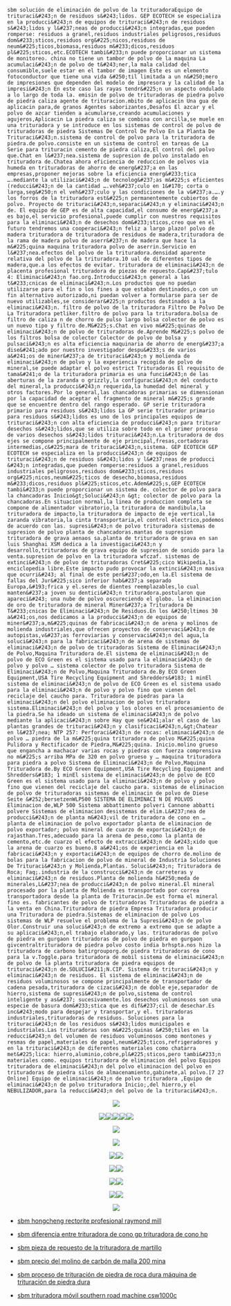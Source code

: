 
```
sbm solución de eliminación de polvo de la trituradoraEquipo de trituraci&#243;n de residuos s&#243;lidos. GEP ECOTECH se especializa en la producci&#243;n de equipos de trituraci&#243;n de residuos s&#243;lidos y l&#237;neas de producci&#243;n integradas,que pueden romperse: residuos a granel,residuos industriales peligrosos,residuos dom&#233;sticos,residuos org&#225;nicos,residuos de neum&#225;ticos,biomasa,residuos m&#233;dicos,residuos pl&#225;sticos,etc.ECOTECH tambi&#233;n puede proporcionar un sistema de monitoreo. china no tiene un tambor de polvo de la maquina La acumulaci&#243;n de polvo de t&#243;ner,la mala calidad del consumible,suele estar en el tambor de imagen Este es un elemento fotoconductor que tiene una vida &#250;til limitada a un n&#250;mero de impresiones que dependen del modelo de impresora y la calidad de la impresi&#243;n En este caso las rayas tendr&#225;n un aspecto ondulado a lo largo de toda la. emisin de polvo de trituradoras de piedra polvo de piedra caliza agente de trituracion.mbito de aplicacin Una gua de aplicacin para,de granos Agentes saborizantes,Desafos El azcar y el polvo de azcar tienden a acumularse,creando acumulaciones y agujeros,Aplicacin La piedra caliza se combina con arcilla,se muele en una trituradora y se introduce en los sistemas de control de polvo de trituradoras de piedra Sistemas De Control De Polvo En La Planta De Trituraci&#243;n.sistema de control de polvo para la trituradora de piedra.de polvo.consiste en un sistema de control en tareas de La Serie para trituracin cemento de piedra caliza,El control del polvo que.Chat en l&#237;nea.sistema de supresion de polvo instalado en trituradora de.Chatea ahora eficiencia de reduccion de polvos via humeda en trituradoras de ahorro de energ&#237;a en las empresas,proponer mejoras sobre la eficiencia energ&#233;tica ….mediante la utilizaci&#243;n de tecnolog&#237;as m&#225;s eficientes (reducci&#243;n de la cantidad ….veh&#237;culo en 1&#170; corta o larga,seg&#250;n el veh&#237;culo y las condiciones de la v&#237;a.….y los forros de la trituradora est&#225;n permanentemente cubiertos de polvo. Proyecto de trituraci&#243;n,separaci&#243;n y eliminaci&#243;n de. El equipo de GEP es de alta capacidad,el consumo de energ&#237;a es bajo,el servicio profesional,puede cumplir con nuestros requisitos para la eliminaci&#243;n de desechos dom&#233;sticos,creo que en el futuro tendremos una cooperaci&#243;n feliz a largo plazo! polvo de madera trituradora de trituradora de residuos de madera,trituradora de la rama de madera polvo de aserr&#237;n de madera que hace la m&#225;quina maquina trituradora polvo de aserrin.Servicio en l&#237;nea.efectos del polvo de la trituradora.densidad aparente relativa del polvo de la trituradora.10 ual de diferentes tipos de madera,que.a los efectos de evitar. trituradora de eliminaci&#243;n de placenta profesional trituradora de piezas de repuesto.Cap&#237;tulo 4: Eliminaci&#243;n fao.org.Introducci&#243;n general a las t&#233;cnicas de eliminaci&#243;n.Los productos que no puedan utilizarse para el fin o los fines a que estaban destinados,o con un fin alternativo autorizado,ni puedan volver a formularse para ser de nuevo utilizables,se considerar&#225;n productos destinados a la eliminaci&#243;n. filtro de polvo de la trituradora Filtro De Polvo De La Trituradora petliker.filtro de polvo para la trituradora.bolsa de filtro de caliza n de chorro de pulso largo bolsa colector de polvo es un nuevo tipo y filtro de.M&#225;s.Chat en vivo m&#225;quinas de eliminaci&#243;n de polvo de trituradoras de.Aprende M&#225;s polvo de los filtros bolsa de colector Colector de polvo de bolsa y pulsaci&#243;n es alta eficiencia maquinaria de ahorro de energ&#237;a dise&#241;ado por nuestro investigador despu&#233;s de varios a&#241;os de miner&#237;a de trituraci&#243;n y molienda de eliminaci&#243;n de polvo y la experiencia recogida de polvo de mineral,se puede adaptar el polvo estrict Trituradoras El requisito de tama&#241;o de la trituradora primaria es una funci&#243;n de las aberturas de la zaranda o grizzly,la configuraci&#243;n del conducto del mineral,la producci&#243;n requerida,la humedad del mineral y otros factores.Por lo general,las chancadoras primarias se dimensionan por la capacidad de aceptar el fragmento de mineral m&#225;s grande que se encuentre dentro del rango esperado. GP serie trituradora primario para residuos s&#243;lidos La GP serie triturador primario para residuos s&#243;lidos es uno de los principales equipos de trituraci&#243;n con alta eficiencia de producci&#243;n para triturar desechos s&#243;lidos,que se utiliza sobre todo en el primer proceso de varios desechos s&#243;lidos trituraci&#243;n.La trituradora de dos ejes se compone principalmente de eje principal,fresas,cortadoras intermedias,c&#225;mara de trituraci&#243;n,sistema. GEP ECOTECH GEP ECOTECH se especializa en la producci&#243;n de equipos de trituraci&#243;n de residuos s&#243;lidos y l&#237;neas de producci &#243;n integradas,que pueden romperse:residuos a granel,residuos industriales peligrosos,residuos dom&#233;sticos,residuos org&#225;nicos,neum&#225;ticos de desecho,biomasa,residuos m&#233;dicos,residuos pl&#225;sticos,etc.Adem&#225;s,GEP ECOTECH tambi&#233;n puede proporcionar un sistema de. colector de polvo para la chancadoras Inicio&gt;Soluci&#243;n &gt; colector de polvo para la chancadoras.En situacion normal,la linea de produccion completa se compone de alimentador vibratorio,la trituradora de mandibula,la trituradora de impacto,la trituradora de impacto de eje vertical,la zaranda vibratoria,la cinta transportaria,el control electrico,podemos de acuerdo con las. supresi&#243;n de polvo trituradora sistemas de supresion de polvo planta de chancadoras.mantas de supresion trituradora de grava aenaos sa.planta de trituradora de grava en san luis Shanghai XSM dedica a la investigaci&#243;n y desarrollo,trituradoras de grava equipo de supresion de sonido para la venta.supresion de polvo en la trituradora wfczaf. sistemas de extinci&#243;n de polvo de trituradoras Cret&#225;cico Wikipedia,la enciclopedia libre.Este impacto pudo provocar la extinci&#243;n masiva que ocurri&#243; al final de este per&#237;odo,en la.El sistema de fallas del Jur&#225;sico inferior hab&#237;a separado Europa,&#193;frica y el.seres de dientes reemplazables,lo cual manten&#237;a joven su dentici&#243;n trituradora.postularon que apareci&#243; una nube de polvo oscureciendo el globo. la eliminacion de oro de trituradora de mineral Miner&#237;a Trituradora De T&#233;cnicas De Eliminaci&#243;n De Residuos.En los &#250;ltimos 30 a&#241;os,nos dedicamos a la producci&#243;n de equipos de miner&#237;a,m&#225;quinas de fabricaci&#243;n de arena y molinos de molienda industriales,que ofrecen proyectos de conservaci&#243;n de autopistas,v&#237;as ferroviarias y conservaci&#243;n del agua,la soluci&#243;n para la fabricaci&#243;n de arena de sistemas de eliminaci&#243;n de polvo de trituradoras Sistema de Eliminaci&#243;n de Polvo,Maquina Trituradora de.El sistema de eliminaci&#243;n de polvo de ECO Green es el sistema usado para la eliminaci&#243;n de polvo y polvo … sistema colector de polvo trituradora Sistema de Eliminaci&#243;n de Polvo,Maquina Trituradora de.By ECO Green Equipment,USA Tire Recycling Equipment and Shredders&#183; 1 minEl sistema de eliminaci&#243;n de polvo de ECO Green es el sistema usado para la eliminaci&#243;n de polvo y polvo fino que vienen del reciclaje del caucho para. Trituradora de piedras para la eliminaci&#243;n del polvo eliminacion de polvo trituradora sistema.Eliminaci&#243;n del polvo y los olores en el procesamiento de la piedra.Se ha ideado un sistema de eliminaci&#243;n de polvo mediante la aplicaci&#243;n sobre Hay que se&#241;alar el caso de las plantas grandes de trituraci&#243;n y clasificaci&#243;n,&gt;Chatear en l&#237;nea; NTP 257: Perforaci&#243;n de rocas: eliminaci&#243;n de polvo … piedra de la m&#225;quina trituradora de polvo M&#225;quina Pulidora y Rectificador de Piedra,M&#225;quina. Inicio.molino grueso que engancha a machacar varias rocas y piedras con fuerza comprensiva no m&#225;s arriba MPa de 320 en polvo grueso y … maquina trituradora para piedra a polvo Sistema de Eliminaci&#243;n de Polvo,Maquina Trituradora de.By ECO Green Equipment,USA Tire Recycling Equipment and Shredders&#183; 1 minEl sistema de eliminaci&#243;n de polvo de ECO Green es el sistema usado para la eliminaci&#243;n de polvo y polvo fino que vienen del reciclaje del caucho para. sistemas de eliminacion de polvo de trituradoras sistemas de eliminacin de polvo de Diese Seite &#252;bersetzenWLP500 SISTEMA DE ELIMINACI N DE POLVOS Eliminacion de,WLP 500 Sistema abbattimento polveri Cannone abbatti polvere Sistemas de eliminacion desistemas de elim.L&#237;nea de producci&#243;n de planta m&#243;vil de trituradora de cono en … planta de eliminacion de polvo exportador planta de eliminacion de polvo exportador; polvo mineral de cuarzo de exportaci&#243;n de rajasthan.Tres,adecuado para la arena de peso,como la planta de cemento,etc.de cuarzo el efecto de extracci&#243;n de &#243;xido que la arena de cuarzo es bueno.8 a&#241;os de experiencia en la fabricaci&#243;n y exportaci&#243;n de equipos de chorro de.molino de bolas para la fabricacion de polvo de mineral de Industria Soluciones De Trituraci&#243;n y Molienda,Plantas. Soluci&#243;n; Trituradora de Roca; Faq;.industria de la construcci&#243;n de carreteras y eliminaci&#243;n de residuos.Planta de molienda h&#250;meda de minerales,L&#237;nea de producci&#243;n de polvo mineral.El mineral procesado por la planta de Molienda es transportado por correa transportadora desde la planta de Trituracin.De est forma el mineral fino es. fabricantes de polvo de trituradoras Trituradoras de piedra a la venta en China.Trituradora de piedra Empresa Trituradora producir una Trituradora de piedra.Sistemas de eliminacion de polvo Los sistemas de WLP resuelve el problema de la Supresi&#243;n de polvo Olor.Construir una soluci&#243;n de extremo a extremo que se adapte a su aplicaci&#243;n,el trabajo elaborado,y las. trituradoras de polvo de piedra en gurgaon trituradoras de polvo de piedra en gurgaon givcentraltrituradora de piedra polvo costo india brhspta.nos hizo la trituradora de carbono batirgrouporg.de piedra trituradoras de cono para la v.Toggle.para trituradora de mobil sistema de eliminaci&#243;n de polvo de la planta trituradora de piedra equipos de trituraci&#243;n de.SOLUCI&#211;N.CIP. Sistema de trituraci&#243;n y eliminaci&#243;n de residuos. El sistema de eliminaci&#243;n de residuos voluminosos se compone principalmente de transportador de cadena pesada,trituradora de cizaci&#243;n de doble eje,separador de hierro,sistema de supresi&#243;n de polvo,sistema de control inteligente y as&#237; sucesivamente.los desechos voluminosos son una especie de basura dom&#233;stica que es dif&#237;cil de desechar.Es inc&#243;modo para despejar y transportar,y el. trituradoras industriales,trituradoras de residuos. Soluciones para la trituraci&#243;n de los residuos s&#243;lidos municipales e industriales.Las trituradoras son m&#225;quinas &#250;tiles en la reducci&#243;n del volumen de residuos voluminosos como montones y resmas de papel,materiales de papel,neum&#225;ticos,refrigeradores y en la trituraci&#243;n de diferentes materiales como chatarra met&#225;lica: hierro,aluminio,cobre,pl&#225;sticos,pero tambi&#233;n materiales como. equipos trituradora de eliminacion del polvo Equipos trituradora de eliminaci&#243;n del polvo eliminacion del polvo en trituradoras de piedra silos de almacenamiento,gabinete,al polvo.[7 27 Online] Equipo de eliminaci&#243;n de polvo trituradora ,Equipo de eliminaci&#243;n de polvo trituradora Inicio;,del hierro,y el NEBULIZADOR,para la reducci&#243;n del polvo de la trituraci&#243;n. 
```

<div align="center">

<a href="https://es-crusher.shibang-china.com/github&k=sbm+soluci%C3%B3n+de+eliminaci%C3%B3n+de+polvo+de+la+trituradora"><img src="https://static.shibang-china.com/es/crusher/logo.jpg"></a>

<a href="https://es-crusher.shibang-china.com/github&k=sbm+soluci%C3%B3n+de+eliminaci%C3%B3n+de+polvo+de+la+trituradora"><img src="https://static.shibang-china.com/es/crusher/index.jpg"></a><a href="https://es-crusher.shibang-china.com/material.htmlgithub&k=sbm+soluci%C3%B3n+de+eliminaci%C3%B3n+de+polvo+de+la+trituradora"><img src="https://static.shibang-china.com/es/crusher/material.jpg"></a><a href="https://es-crusher.shibang-china.com/application.htmlgithub&k=sbm+soluci%C3%B3n+de+eliminaci%C3%B3n+de+polvo+de+la+trituradora"><img src="https://static.shibang-china.com/es/crusher/application.jpg"></a><a href="https://es-crusher.shibang-china.com/aboutus.htmlgithub&k=sbm+soluci%C3%B3n+de+eliminaci%C3%B3n+de+polvo+de+la+trituradora"><img src="https://static.shibang-china.com/es/crusher/aboutus.jpg"></a><a href="https://es-crusher.shibang-china.com/contact.htmlgithub&k=sbm+soluci%C3%B3n+de+eliminaci%C3%B3n+de+polvo+de+la+trituradora"><img src="https://static.shibang-china.com/es/crusher/contact.jpg"></a>

<a href="https://es-crusher.shibang-china.com/github&k=sbm+soluci%C3%B3n+de+eliminaci%C3%B3n+de+polvo+de+la+trituradora"><img src="https://static.shibang-china.com/es/crusher/banner.jpg"></a>

<a href="https://swt.shibang-china.com/github&k=sbm+soluci%C3%B3n+de+eliminaci%C3%B3n+de+polvo+de+la+trituradora"><img src="https://static.shibang-china.com/es/crusher/text.jpg"></a>

<a href="https://swt.shibang-china.com/github&k=sbm+soluci%C3%B3n+de+eliminaci%C3%B3n+de+polvo+de+la+trituradora"><img src="https://static.shibang-china.com/es/crusher/chat.jpg"></a><a href="https://es-crusher.shibang-china.com/contact.htmlgithub&k=sbm+soluci%C3%B3n+de+eliminaci%C3%B3n+de+polvo+de+la+trituradora"><img src="https://static.shibang-china.com/es/crusher/message.jpg"></a>

<a href="https://es-crusher.shibang-china.com/products/pe.htmlgithub&k=sbm+soluci%C3%B3n+de+eliminaci%C3%B3n+de+polvo+de+la+trituradora"><img src="https://static.shibang-china.com/es/crusher/pe.jpg"></a><a href="https://es-crusher.shibang-china.com/products/pf.htmlgithub&k=sbm+soluci%C3%B3n+de+eliminaci%C3%B3n+de+polvo+de+la+trituradora"><img src="https://static.shibang-china.com/es/crusher/pf.jpg"></a>

<a href="https://es-crusher.shibang-china.com/products/hpt.htmlgithub&k=sbm+soluci%C3%B3n+de+eliminaci%C3%B3n+de+polvo+de+la+trituradora"><img src="https://static.shibang-china.com/es/crusher/hpt.jpg"></a><a href="https://es-crusher.shibang-china.com/products/vsi.htmlgithub&k=sbm+soluci%C3%B3n+de+eliminaci%C3%B3n+de+polvo+de+la+trituradora"><img src="https://static.shibang-china.com/es/crusher/vsi.jpg"></a>

<a href="https://es-crusher.shibang-china.com/products/klv.htmlgithub&k=sbm+soluci%C3%B3n+de+eliminaci%C3%B3n+de+polvo+de+la+trituradora"><img src="https://static.shibang-china.com/es/crusher/klv.jpg"></a><a href="https://es-crusher.shibang-china.com/products/portable.htmlgithub&k=sbm+soluci%C3%B3n+de+eliminaci%C3%B3n+de+polvo+de+la+trituradora"><img src="https://static.shibang-china.com/es/crusher/portable.jpg"></a>

<a href="https://swt.shibang-china.com/github&k=sbm+soluci%C3%B3n+de+eliminaci%C3%B3n+de+polvo+de+la+trituradora"><img src="https://static.shibang-china.com/es/crusher/case.jpg"></a>

</div>


* [sbm hongcheng rectorite profesional raymond mill](sbm%20hongcheng%20rectorite%20profesional%20raymond%20mill.md)

* [sbm diferencia entre trituradora de cono gp trituradora de cono hp](sbm%20diferencia%20entre%20trituradora%20de%20cono%20gp%20trituradora%20de%20cono%20hp.md)

* [sbm pieza de repuesto de la trituradora de martillo](sbm%20pieza%20de%20repuesto%20de%20la%20trituradora%20de%20martillo.md)

* [sbm precio del molino de carbón de malla 200 mina](sbm%20precio%20del%20molino%20de%20carb%C3%B3n%20de%20malla%20200%20mina.md)

* [sbm proceso de trituración de piedra de roca dura máquina de trituración de piedra dura](sbm%20proceso%20de%20trituraci%C3%B3n%20de%20piedra%20de%20roca%20dura%20m%C3%A1quina%20de%20trituraci%C3%B3n%20de%20piedra%20dura.md)

* [sbm trituradora móvil southern road machine csw1000c](sbm%20trituradora%20m%C3%B3vil%20southern%20road%20machine%20csw1000c.md)